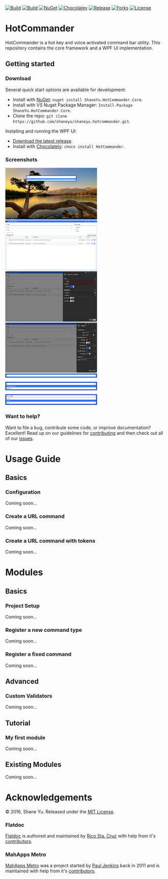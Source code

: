 [![Build](https://img.shields.io/appveyor/ci/ShaneYu/shaneyu-hotcommander-core-0bfs7.svg?label=build%20%28core%29)](https://ci.appveyor.com/project/shaneyu/shaneyu-hotcommander-core-0bfs7)
[![Build](https://img.shields.io/appveyor/ci/ShaneYu/shaneyu-hotcommander-ui-wpf.svg?label=build%20%28ui%29)](https://ci.appveyor.com/project/shaneyu/shaneyu-hotcommander-ui-wpf)
[![NuGet](https://img.shields.io/nuget/vpre/ShaneYu.HotCommander.Core.svg?label=nuget%20%28core%29)](https://www.nuget.org/packages/ShaneYu.HotCommander.Core/)
[![Chocolatey](https://img.shields.io/chocolatey/v/HotCommander.svg?label=chocolately%20%28ui%29)](https://chocolatey.org/packages/HotCommander)
[![Release](https://img.shields.io/github/release/ShaneYu/ShaneYu.HotCommander.svg?label=release%20%28ui%29)](https://github.com/ShaneYu/ShaneYu.HotCommander/releases/latest)
[![Forks](https://img.shields.io/github/forks/ShaneYu/ShaneYu.HotCommander.svg)](https://github.com/ShaneYu/ShaneYu.HotCommander/network)
[![License](https://img.shields.io/badge/license-MIT-blue.svg)](https://raw.githubusercontent.com/ShaneYu/ShaneYu.HotCommander/master/LICENSE)

HotCommander
=============

HotCommander is a hot key and voice activated command bar utility. This repository contains the core framework and a WPF UI implementation.

Getting started
---------------

### Download

Several quick start options are available for development:

+ Install with [NuGet](https://www.nuget.org): `nuget install ShaneYu.HotCommander.Core`.
+ Install with VS Nuget Package Manager: `Install-Package ShaneYu.HotCommander.Core`.
+ Clone the repo: `git clone https://github.com/shaneyu/shaneyu.hotcommander.git`.

Installing and running the WPF UI:

+ [Download the latest release](https://www.nuget.org/packages/ShaneYu.HotCommander/).
+ Install with [Chocolately](https://chocolatey.org/): `choco install HotCommander`.


### Screenshots

<a href="screenshots/CmdBar_FullScreen.png" target="_blank"><img class="vaT" src="screenshots/CmdBar_FullScreen.png" width="288"></a> <a href="screenshots/CommandCenter.png" target="_blank"><img class="vaT" src="screenshots/CommandCenter.png" width="288"></a> <a href="screenshots/CommandCenter_CreateExeCmd.png" target="_blank"><img class="vaT" src="screenshots/CommandCenter_CreateExeCmd.png" width="288"></a> <a href="screenshots/CommandCenter_Settings.png" target="_blank"><img class="vaT" src="screenshots/CommandCenter_Settings.png" width="288"></a> <a href="screenshots/CmdBar.png" target="_blank"><img class="vaT" src="screenshots/CmdBar.png" width="288"></a>

### Want to help?

Want to file a bug, contribute some code, or improve documentation? Excellent! Read up on our guidelines for [contributing](contributing.html) and then check out all of our [issues](https://github.com/ShaneYu/ShaneYu.HotCommander/issues).

Usage Guide
============

Basics
-------

### Configuration

Coming soon...

### Create a URL command

Coming soon...

### Create a URL command with tokens

Coming soon...

Modules
=======

Basics
-------

### Project Setup

Coming soon...

### Register a new command type

Coming soon...

### Register a fixed command

Coming soon...

Advanced
---------

### Custom Validators

Coming soon...

Tutorial
---------

### My first module

Coming soon...

Existing Modules
-----------------

Coming soon...

Acknowledgements
================

© 2016, Shane Yu. Released under the [MIT 
License](https://raw.githubusercontent.com/ShaneYu/ShaneYu.HotCommander/master/LICENSE).

### Flatdoc
[Flatdoc](http://ricostacruz.com/flatdoc/) is authored and maintained by [Rico Sta. Cruz](http://ricostacruz.com) with help from it's [contributors](http://github.com/rstacruz/flatdoc/contributors).

### MahApps Metro
[MahApps Metro](http://mahapps.com/) was a project started by [Paul Jenkins](http://vikingco.de/) back in 2011 and is maintained with help from it's [contributors](https://github.com/MahApps/MahApps.Metro/graphs/contributors).